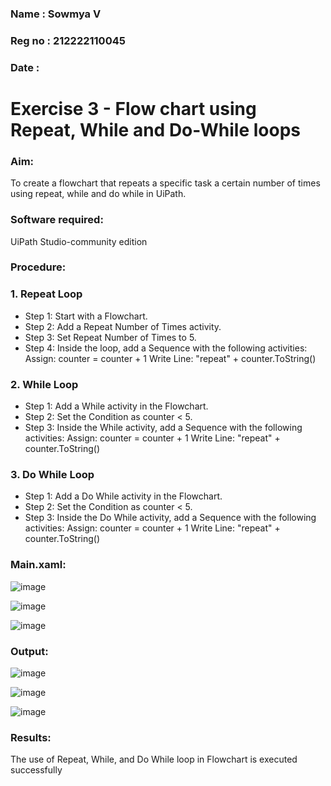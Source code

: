 ### Name : Sowmya V
### Reg no : 212222110045
### Date : 
# Exercise 3 - Flow chart using Repeat, While and Do-While loops

### Aim:
To create a flowchart that repeats a specific task a certain number of times using repeat, while and do while in UiPath.

### Software required:
UiPath Studio-community edition

### Procedure:

### 1. Repeat Loop
- Step 1: Start with a Flowchart.
- Step 2: Add a Repeat Number of Times activity.
- Step 3: Set Repeat Number of Times to 5.
- Step 4: Inside the loop, add a Sequence with the following activities:
          Assign: counter = counter + 1
          Write Line: "repeat" + counter.ToString()

### 2. While Loop
- Step 1: Add a While activity in the Flowchart.
- Step 2: Set the Condition as counter < 5.
- Step 3: Inside the While activity, add a Sequence with the following activities:
          Assign: counter = counter + 1
          Write Line: "repeat" + counter.ToString()

### 3. Do While Loop
- Step 1: Add a Do While activity in the Flowchart.
- Step 2: Set the Condition as counter < 5.
- Step 3: Inside the Do While activity, add a Sequence with the following activities:
          Assign: counter = counter + 1
          Write Line: "repeat" + counter.ToString()

### Main.xaml:

![image](https://github.com/user-attachments/assets/a5e22085-2101-49a5-a369-a5c79452841e)

![image](https://github.com/user-attachments/assets/9e90af30-d82b-41ae-b188-d6855a2b18cb)

![image](https://github.com/user-attachments/assets/796a8245-b9a1-4255-986b-4a5bb0c4b6c7)

### Output:

![image](https://github.com/user-attachments/assets/47b06415-56cb-464b-900b-abcbff2055b8)

![image](https://github.com/user-attachments/assets/afbc59be-82f5-4949-9250-5f9dedccb7aa)

![image](https://github.com/user-attachments/assets/d07850fb-3b60-4b14-b5b4-afcb4ecd4bd7)

### Results:
The use of Repeat, While, and Do While loop in Flowchart is executed successfully




